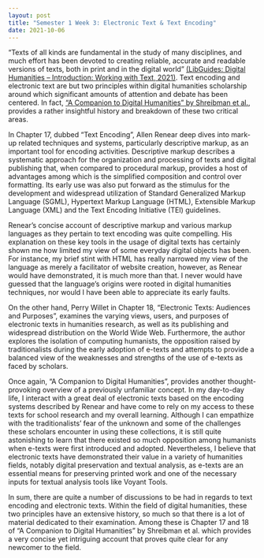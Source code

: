 ```yaml
---
layout: post
title: "Semester 1 Week 3: Electronic Text & Text Encoding"
date: 2021-10-06
---
```

“Texts of all kinds are fundamental in the study of many disciplines, and much effort has been devoted to creating reliable, accurate and readable versions of texts, both in print and in the digital world” [(LibGuides: Digital Humanities – Introduction: Working with Text, 2021)][LibGuides ref]. Text encoding and electronic text are but two principles within digital humanities scholarship around which significant amounts of attention and debate has been centered. In fact, [“A Companion to Digital Humanities” by Shreibman et al.][Shreibman ref], provides a rather insightful history and breakdown of these two critical areas.

In Chapter 17, dubbed “Text Encoding”, Allen Renear deep dives into mark-up related techniques and systems, particularly descriptive markup, as an important tool for encoding activities. Descriptive markup describes a systematic approach for the organization and processing of texts and digital publishing that, when compared to procedural markup, provides a host of advantages among which is the simplified composition and control over formatting. Its early use was also put forward as the stimulus for the development and widespread utilization of Standard Generalized Markup Language (SGML), Hypertext Markup Language (HTML), Extensible Markup Language (XML) and the Text Encoding Initiative (TEI) guidelines.

Renear’s concise account of descriptive markup and various markup languages as they pertain to text encoding was quite compelling. His explanation on these key tools in the usage of digital texts has certainly shown me how limited my view of some everyday digital objects has been. For instance, my brief stint with HTML has really narrowed my view of the language as merely a facilitator of website creation, however, as Renear would have demonstrated, it is much more than that. I never would have guessed that the language’s origins were rooted in digital humanities techniques, nor would I have been able to appreciate its early faults.

On the other hand, Perry Willet in Chapter 18, “Electronic Texts: Audiences and Purposes”, examines the varying views, users, and purposes of electronic texts in humanities research, as well as its publishing and widespread distribution on the World Wide Web. Furthermore, the author explores the isolation of computing humanists, the opposition raised by traditionalists during the early adoption of e-texts and attempts to provide a balanced view of the weaknesses and strengths of the use of e-texts as faced by scholars.

Once again, “A Companion to Digital Humanities”, provides another thought-provoking overview of a previously unfamiliar concept. In my day-to-day life, I interact with a great deal of electronic texts based on the encoding systems described by Renear and have come to rely on my access to these texts for school research and my overall learning. Although I can empathize with the traditionalists’ fear of the unknown and some of the challenges these scholars encounter in using these collections, it is still quite astonishing to learn that there existed so much opposition among humanists when e-texts were first introduced and adopted. Nevertheless, I believe that electronic texts have demonstrated their value in a variety of humanities fields, notably digital preservation and textual analysis, as e-texts are an essential means for preserving printed work and one of the necessary inputs for textual analysis tools like Voyant Tools.

In sum, there are quite a number of discussions to be had in regards to text encoding and electronic texts. Within the field of digital humanities, these two principles have an extensive history, so much so that there is a lot of material dedicated to their examination. Among these is Chapter 17 and 18 of “A Companion to Digital Humanities” by Shreibman et al. which provides a very concise yet intriguing account that proves quite clear for any newcomer to the field.

[LibGuides ref]: https://libguides.exeter.ac.uk/digitalhumanities/text
[Shreibman ref]: http://www.digitalhumanities.org/companion/
